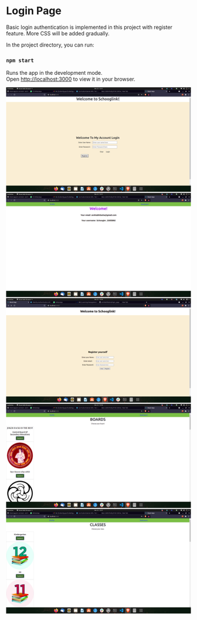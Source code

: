 # Login Page

Basic login authentication is implemented in this project with register feature. More CSS will be added gradually.



In the project directory, you can run:

### `npm start`

Runs the app in the development mode.\
Open [http://localhost:3000](http://localhost:3000) to view it in your browser.

![Login Page](https://github.com/arohiabhilasha/internapp/blob/main/src/screenshots/login.png?raw=true) <br>
![Profile page](https://github.com/arohiabhilasha/internapp/blob/main/src/screenshots/profile.png?raw=true) 
![Register yourself](https://github.com/arohiabhilasha/internapp/blob/main/src/screenshots/register.png?raw=true)
![Boards](https://github.com/arohiabhilasha/internapp/blob/main/src/screenshots/boards.png?raw=true)
![Classes](https://github.com/arohiabhilasha/internapp/blob/main/src/screenshots/classes.png?raw=true)
